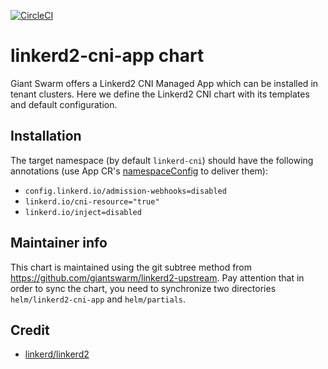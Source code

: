 [![CircleCI](https://circleci.com/gh/giantswarm/linkerd2-cni-app.svg?style=shield)](https://circleci.com/gh/giantswarm/linkerd2-cni-app)

# linkerd2-cni-app chart

Giant Swarm offers a Linkerd2 CNI Managed App which can be installed in tenant clusters.
Here we define the Linkerd2 CNI chart with its templates and default configuration.

## Installation

The target namespace (by default `linkerd-cni`) should have the following
annotations (use App CR's
[namespaceConfig](https://docs.giantswarm.io/app-platform/namespace-configuration/#configuring-labels--annotations) to deliver them):

* `config.linkerd.io/admission-webhooks=disabled`
* `linkerd.io/cni-resource="true"`
* `linkerd.io/inject=disabled`

## Maintainer info

This chart is maintained using the git subtree method from
<https://github.com/giantswarm/linkerd2-upstream>.
Pay attention that in order to sync the chart, you need to synchronize two
directories `helm/linkerd2-cni-app` and `helm/partials`.

## Credit

* [linkerd/linkerd2](https://github.com/linkerd/linkerd2/tree/main/charts/linkerd2-cni)
